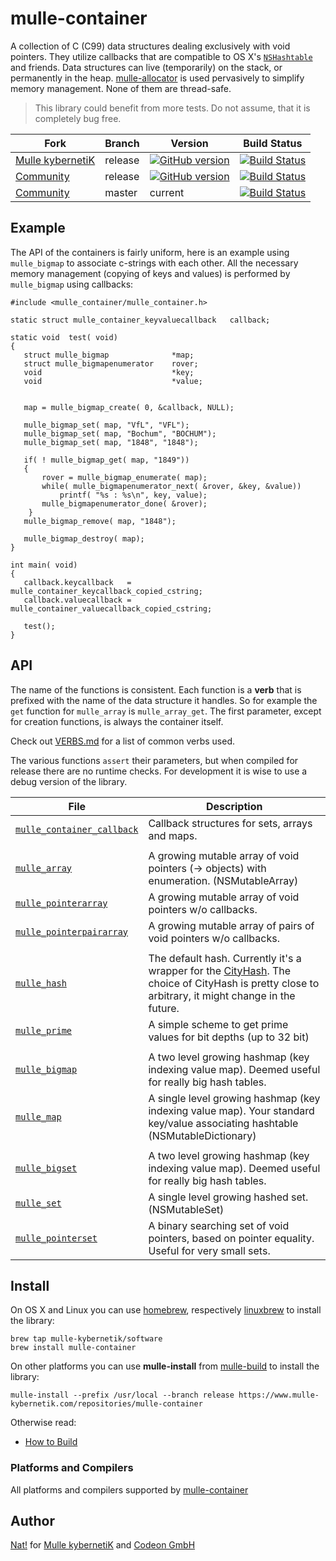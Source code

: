 # mulle-container

A collection of C (C99) data structures dealing exclusively with void pointers.
They utilize callbacks that are compatible to OS X's [`NSHashtable`](//nshipster.com/nshashtable-and-nsmaptable/) and friends. Data structures can live (temporarily)
on the stack, or permanently in the heap.
[mulle-allocator](//github.com/mulle-nat/mulle-allocator) is used pervasively
to simplify memory management. None of them are thread-safe.

> This library could benefit from more tests. Do not assume, that it
> is completely bug free.

Fork         | Branch  | Version | Build Status 
-------------|-------- |---------|----------------
[Mulle kybernetiK](//github.com/mulle-nat/mulle-container)  | release | [![GitHub version](https://badge.fury.io/gh/mulle-nat%2Fmulle-container.svg)](https://badge.fury.io/gh/mulle-nat%2Fmulle-container) | [![Build Status](https://travis-ci.org/mulle-nat/mulle-container.svg?branch=release)](https://travis-ci.org/mulle-nat/mulle-container)
[Community](https://github.com/mulle-objc/mulle-container/tree/release)      | release | [![GitHub version](https://badge.fury.io/gh/mulle-objc%2Fmulle-container.svg)](https://badge.fury.io/gh/mulle-objc%2Fmulle-container) |  [![Build Status](https://travis-ci.org/mulle-objc/mulle-container.svg?branch=release)](https://travis-ci.org/mulle-objc/mulle-container)
[Community](//github.com/mulle-objc/mulle-container)    | master | current |  [![Build Status](https://travis-ci.org/mulle-objc/mulle-container.svg?branch=master)](https://travis-ci.org/mulle-objc/mulle-container)

## Example

The API of the containers is fairly uniform, here is an example using
`mulle_bigmap` to associate c-strings with each other. All the necessary memory
management (copying of keys and values) is performed by `mulle_bigmap` using
callbacks:


```
#include <mulle_container/mulle_container.h>

static struct mulle_container_keyvaluecallback   callback;

static void  test( void)
{
   struct mulle_bigmap              *map;
   struct mulle_bigmapenumerator    rover;
   void                             *key;
   void                             *value;


   map = mulle_bigmap_create( 0, &callback, NULL);

   mulle_bigmap_set( map, "VfL", "VFL");
   mulle_bigmap_set( map, "Bochum", "BOCHUM");
   mulle_bigmap_set( map, "1848", "1848");

   if( ! mulle_bigmap_get( map, "1849"))
   {
	   rover = mulle_bigmap_enumerate( map);
	   while( mulle_bigmapenumerator_next( &rover, &key, &value))
   		   printf( "%s : %s\n", key, value);
	   mulle_bigmapenumerator_done( &rover);
	}
   mulle_bigmap_remove( map, "1848");

   mulle_bigmap_destroy( map);
}

int main( void)
{
   callback.keycallback   = mulle_container_keycallback_copied_cstring;
   callback.valuecallback = mulle_container_valuecallback_copied_cstring;

   test();
}
```


## API

The name of the functions is consistent. Each function is a **verb**
that is prefixed with the name of the data structure it handles. So for example
the `get` function for `mulle_array` is `mulle_array_get`. The first parameter,
except for creation functions, is always the container itself.

Check out [VERBS.md](dox/VERBS.md) for a list of common verbs used.

The various functions `assert` their parameters, but when compiled for release
there are no runtime checks. For development it is wise to use a debug version
of the library.


File                                                         | Description
------------------------------------------------------------ | ----------------------------------------
[`mulle_container_callback`](dox/API_CONTAINER_CALLBACK.md)  | Callback structures for sets, arrays and maps.
                                                             |
[`mulle_array`](dox/API_ARRAY.md)                            | A growing mutable array of void pointers (-> objects) with enumeration. (NSMutableArray)
[`mulle_pointerarray`](dox/API_POINTERARRAY.md)              | A growing mutable array of void pointers w/o callbacks.
[`mulle_pointerpairarray`](dox/API_POINTERPAIRARRAY.md)      | A growing mutable array of pairs of void pointers w/o callbacks.
                                                             |
[`mulle_hash`](dox/API_HASH.md)                              | The default hash. Currently it's a wrapper for the [CityHash](https://en.wikipedia.org/wiki/CityHash). The choice of CityHash is pretty close to arbitrary, it might change in the future.
[`mulle_prime`](dox/API_PRIME.md)                            | A simple scheme to get prime values for bit depths (up to 32 bit)
                                                             |
[`mulle_bigmap`](dox/API_BIGMAP.md)                          | A two level growing hashmap (key indexing value map). Deemed useful for really big hash tables.
[`mulle_map`](dox/API_MAP.md)                                | A single level growing hashmap (key indexing value map). Your standard key/value associating hashtable (NSMutableDictionary)
                                                             |
[`mulle_bigset`](dox/API_BIGSET.md)                          | A two level growing hashmap (key indexing value map). Deemed useful for really big hash tables.
[`mulle_set`](dox/API_SET.md)                                | A single level growing hashed set. (NSMutableSet)
[`mulle_pointerset`](dox/API_POINTERSET.md)                  | A binary searching set of void pointers, based on pointer equality. Useful for very small sets.



## Install

On OS X and Linux you can use [homebrew](//brew.sh), respectively
[linuxbrew](//linuxbrew.sh) to install the library:

```
brew tap mulle-kybernetik/software
brew install mulle-container
```

On other platforms you can use **mulle-install** from
[mulle-build](//www.mulle-kybernetik.com/software/git/mulle-build) to install the library:

```
mulle-install --prefix /usr/local --branch release https://www.mulle-kybernetik.com/repositories/mulle-container
```

Otherwise read:

* [How to Build](dox/BUILD.md)


### Platforms and Compilers

All platforms and compilers supported by
[mulle-container](//www.mulle-kybernetik.com/software/git/mulle-container/)


## Author

[Nat!](//www.mulle-kybernetik.com/weblog) for
[Mulle kybernetiK](//www.mulle-kybernetik.com) and
[Codeon GmbH](//www.codeon.de)
